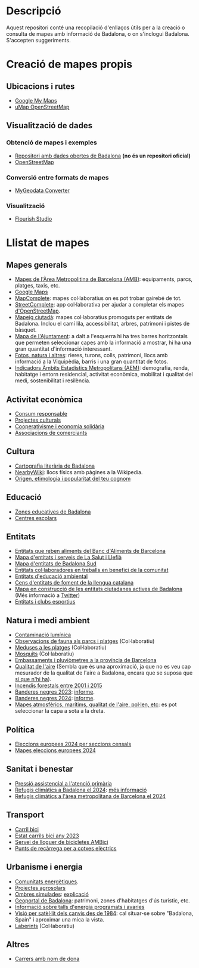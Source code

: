 # Descripció
Aquest repositori conté una recopilació d'enllaços útils per a la creació o consulta de mapes amb informació de Badalona, o on s'inclogui Badalona. S'accepten suggeriments.

# Creació de mapes propis

## Ubicacions i rutes
- [Google My Maps](https://www.google.com/intl/es_ES/maps/about/mymaps/)
- [uMap OpenStreetMap](https://umap.openstreetmap.fr/ca/)

## Visualització de dades

### Obtenció de mapes i exemples
- [Repositori amb dades obertes de Badalona](https://github.com/ProjEntBdn/dades_obertes_ajuntament) **(no és un repositori oficial)**
- [OpenStreetMap](https://www.openstreetmap.org/)

### Conversió entre formats de mapes
- [MyGeodata Converter](https://mygeodata.cloud/converter/)

### Visualització
- [Flourish Studio](https://flourish.studio)

# Llistat de mapes

## Mapes generals
- [Mapes de l'Àrea Metropolitina de Barcelona (AMB)](https://www.amb.cat/s/web/area-metropolitana/dades-obertes/mapes.html): equipaments, parcs, platges, taxis, etc.
- [Google Maps](https://www.google.es/maps/@41.4474285,2.2457771,15.46z)
- [MapComplete](https://mapcomplete.org/): mapes col·laboratius on es pot trobar gairebé de tot.
- [StreetComplete](https://streetcomplete.app/): app col·laborativa per ajudar a completar els mapes [d'OpenStreetMap](https://umap.openstreetmap.fr/ca/).
- [Mapeig ciutadà](https://llefia.org/mapeig-ciutada/): mapes col·laboratius promoguts per entitats de Badalona. Inclou el camí lila, accessibilitat, arbres, patrimoni i pistes de bàsquet.
- [Mapa de l'Ajuntament](https://www.badalona.cat/ca/viure-bdn/planols/guia-de-la-ciutat/mapa-escolar): a dalt a l'esquerra hi ha tres barres horitzontals que permeten seleccionar capes amb la informació a mostrar, hi ha una gran quantitat d'informació interessant.
- [Fotos, natura i altres](https://www.google.com/maps/d/viewer?mid=1mmiboUw5lTOrd8eriKAngUBUOjYwgYdu): rieres, turons, colls, patrimoni, llocs amb informació a la Viquipèdia, barris i una gran quantitat de fotos.
- [Indicadors Àmbits Estadístics Metropolitans (AEM)](https://ide.amb.cat/ambits-estadistics-metropolitans/): demografia, renda, habitatge i entorn residencial, activitat econòmica, mobilitat i qualitat del medi, sostenibilitat i resilència.

## Activitat econòmica
- [Consum responsable](https://pamapam.cat/mapa/)
- [Projectes culturals](https://www.periferica.cat/mapa/)
- [Cooperativisme i economia solidària](https://ateneubnord.cat/mapa/)
- [Associacions de comerciants](https://www.badalona.cat/es/servicios-ayuntamiento/actividad-economica/comercio/asociaciones-de-comerciantes)

## Cultura
- [Cartografia literària de Badalona](https://www.espaibetulia.cat/cartografia-literaria-de-badalona/)
- [NearbyWiki](https://es.nearbywiki.org/map/#13/41.4554/2.2625): llocs físics amb pàgines a la Wikipedia.
- [Origen, etimologia i popularitat del teu cognom](https://es.geneanet.org/apellidos/)

## Educació
- [Zones educatives de Badalona](https://serveiseducatius.xtec.cat/badalona/portada/guia-dinformacio-educativa-2024-25-i-mapa-de-les-zones-educatives-de-badalona/)
- [Centres escolars](https://www.diaridebadalona.com/noticia/mapa-escoles/)

## Entitats
- [Entitats que reben aliments del Banc d'Aliments de Barcelona](https://www.bancdelsaliments.org/ca/cercador_entitats/)
- [Mapa d'entitats i serveis de La Salut i Llefià](https://www.badalona.cat/ca/serveis-ajuntament/civisme-convivencia-i-mediacio/servei-de-mediacio/barris-i-comunitats-1)
- [Mapa d'entitats de Badalona Sud](https://www.google.com/maps/d/viewer?mid=1bdoJp81bX3IzJ0gAW-sVmSgCr1k&ll=41.43616334941302%2C2.2286042793457295&z=15)
- [Entitats col·laboradores en treballs en benefici de la comunitat](https://justicia.gencat.cat/ca/ambits/mesures_penals_alternativ/programes/treballs_benefici/mapa-entitats-collaboradores)
- [Entitats d'educació ambiental](https://scea.cat/cens-dequipaments-entitats-i-empreses-deducacio-ambiental/)
- [Cens d'entitats de foment de la llengua catalana](https://llengua.gencat.cat/ca/serveis/entitats/cens-entitats/entitats-cens/)
- [Mapa en construcció de les entitats ciutadanes actives de Badalona](https://umap.openstreetmap.fr/ca/map/entitats-actives-de-badalona_1027376#14/41.4484/2.2448) (Més informació a [Twitter](https://x.com/ProjEntBdn))
- [Entitats i clubs esportius](https://www.badalona.cat/es/servicios-ayuntamiento/deporte/entidades-y-clubes-1)

## Natura i medi ambient
- [Contaminació lumínica](https://www.lightpollutionmap.info/#zoom=12.35&lat=41.4631&lon=2.3040)
- [Observacions de fauna als parcs i platges](https://visorfauna.amb.cat/viewer/amb/BD/1/0/26.11.2023/26.5.2024/0) (Col·laboratiu)
- [Meduses a les platges](https://www.medusapp.net/mapa/mapa-portada.php) (Col·laboratiu)
- [Mosquits](https://webserver.mosquitoalert.com/static/tigapublic/spain.html#/ca) (Col·laboratiu)
- [Embassaments i pluviòmetres a la província de Barcelona](https://www.embalses.net/provincia-47-barcelona.html)
- [Qualitat de l'aire](https://www.iqair.com/es/air-quality-map/spain/catalunya/badalona) (Sembla que és una aproximació, ja que no es veu cap mesurador de la qualitat de l'aire a Badalona, encara que se suposa que [sí que n'hi ha](https://www.badalona.cat/es/servicios-ayuntamiento/medioambiente-y-sostenibilidad/ecologia-urbana/calidad-del-aire)).
- [Incendis forestals entre 2001 i 2015](https://civio.es/espana-en-llamas/mapa-de-incendios-forestales/#explora)
- [Banderes negres 2023](https://www.google.com/maps/d/viewer?mid=1P68vTnk2IwOMfRFGvomaWRBajNOC39c&femb=1&ll=41.443591828379276%2C2.269027454966297&z=13): [informe](https://www.ecologistasenaccion.org/wp-content/uploads/2023/06/informe-banderas-negras-2023.pdf).
- [Banderes negres 2024](https://www.google.com/maps/d/viewer?mid=1dnQt1TB2MqCfSWkVW6YaPrlOCNGtHVk&ll=41.44390378761773%2C2.254122613370475&z=14): [informe](https://www.ecologistasenaccion.org/wp-content/uploads/2024/06/Informe-Banderas-Negras-2024.pdf).
- [Mapes atmosfèrics, marítims, qualitat de l'aire, pol·len, etc](https://www.tiempo.com/mapas-meteorologicos/): es pot seleccionar la capa a sota a la dreta.

## Política
- [Eleccions europees 2024 per seccions censals](https://es.ara.cat/misc/mapa-han-votado-vecinos-elecciones-europeas-calle-calle_1_5056723.html)
- [Mapes eleccions europees 2024](https://www.ara.cat/politica/eleccions-europees/mapes-entendre-resultats-eleccions-europees_1_5056282.html)

## Sanitat i benestar
- [Pressió assistencial a l'atenció primària](https://civio.es/medicamentalia/buscador-presion-asistencial-atencion-primaria/)
- [Refugis climàtics a Badalona el 2024](https://www.diaridebadalona.com/noticia/mapa-l-aquests-son-els-11-refugis-climatics-de-badalona/): [més informació](https://www.badalona.cat/es/actualidad/noticias/badalona-crea-una-red-de-11-refugios-climaticos-para-protegerse-de-altas-temperaturas)
- [Refugis climàtics a l'àrea metropolitana de Barcelona el 2024](https://www.elperiodico.com/es/badalona/20240613/mapa-de-mercados-a-bibliotecas-donde-resguardarse-del-calor-este-verano-en-el-area-de-barcelona-103697268)

## Transport
- [Carril bici](https://www.redtransporte.com/barcelona/carril-bici/badalona.html)
- [Estat carrils bici any 2023](https://www.badalona.cat/es/servicios-ayuntamiento/transportes-y-movilidad/moverse-con-transporte-publico/moverse-en-bicicleta/mob_carrils-bici-05_2023.pdf)
- [Servei de lloguer de bicicletes AMBici](https://www.ambici.cat/ca/mapa/)
- [Punts de recàrrega per a cotxes elèctrics](https://www.iberdrola.es/movilidad-electrica/puntos-de-recarga)

## Urbanisme i energia
- [Comunitats energètiques](https://www.energiacomun.org/mapa/).
- [Projectes agrosolars](https://agrisolareurope.org/map/)
- [Ombres simulades](https://shademap.app/@41.44883,2.23027,13.42464z,1717943628962t,0b,0p,0m): [explicació](https://www.microsiervos.com/archivo/mundoreal/shademap-mapa-sombras-ciudad.html)
- [Geoportal de Badalona](https://geoportal.badalona.cat/geoportal/?center=436402.0,4588919.9&scale=25000&thematic=tematic4): patrimoni, zones d'habitatges d'ús turístic, etc.
- [Informació sobre talls d'energia programats i avaries](https://www.edistribucion.com/es/averias.html)
- [Visió per satèl·lit dels canvis des de 1984](https://earthengine.google.com/timelapse/): cal situar-se sobre "Badalona, Spain" i aproximar una mica la vista.
- [Laberints](https://labyrinthlocator.org/world-wide-labyrinth-map/) (Col·laboratiu)

## Altres
- [Carrers amb nom de dona](https://geochicasosm.github.io/lascallesdelasmujeres/)